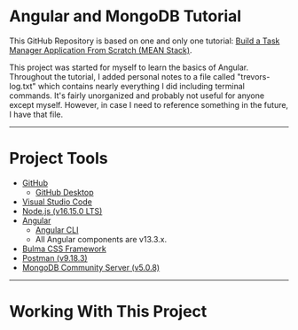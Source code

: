 # Angular and MongoDB Tutorial

This GitHub Repository is based on one and only one tutorial: [Build a Task Manager Application From Scratch (MEAN Stack)](https://www.youtube.com/playlist?list=PLIjdNHWULhPSZFDzQU6AnbVQNNo1NTRpd).

This project was started for myself to learn the basics of Angular. Throughout the tutorial, I added personal notes to a file called "trevors-log.txt" which contains nearly everything I did including terminal commands. It's fairly unorganized and probably not useful for anyone except myself. However, in case I need to reference something in the future, I have that file.

---

# Project Tools

- [GitHub](https://github.com/)
   - [GitHub Desktop](https://desktop.github.com/)
- [Visual Studio Code](https://code.visualstudio.com/)
- [Node.js (v16.15.0 LTS)](https://nodejs.org/en/)
- [Angular](https://angular.io/)
   - [Angular CLI](https://angular.io/cli)
   - All Angular components are v13.3.x.
- [Bulma CSS Framework](https://bulma.io/)
- [Postman (v9.18.3)](https://www.postman.com/downloads/)
- [MongoDB Community Server (v5.0.8)](https://www.mongodb.com/try/download/community/)

---

# Working With This Project
